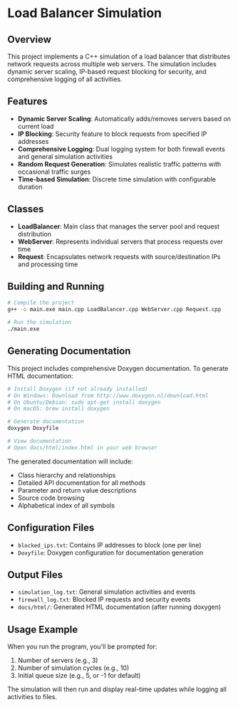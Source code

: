 # Load Balancer Simulation

## Overview
This project implements a C++ simulation of a load balancer that distributes network requests across multiple web servers. The simulation includes dynamic server scaling, IP-based request blocking for security, and comprehensive logging of all activities.

## Features
- **Dynamic Server Scaling**: Automatically adds/removes servers based on current load
- **IP Blocking**: Security feature to block requests from specified IP addresses
- **Comprehensive Logging**: Dual logging system for both firewall events and general simulation activities
- **Random Request Generation**: Simulates realistic traffic patterns with occasional traffic surges
- **Time-based Simulation**: Discrete time simulation with configurable duration

## Classes
- **LoadBalancer**: Main class that manages the server pool and request distribution
- **WebServer**: Represents individual servers that process requests over time
- **Request**: Encapsulates network requests with source/destination IPs and processing time

## Building and Running
```bash
# Compile the project
g++ -o main.exe main.cpp LoadBalancer.cpp WebServer.cpp Request.cpp

# Run the simulation
./main.exe
```

## Generating Documentation
This project includes comprehensive Doxygen documentation. To generate HTML documentation:

```bash
# Install Doxygen (if not already installed)
# On Windows: Download from http://www.doxygen.nl/download.html
# On Ubuntu/Debian: sudo apt-get install doxygen
# On macOS: brew install doxygen

# Generate documentation
doxygen Doxyfile

# View documentation
# Open docs/html/index.html in your web browser
```

The generated documentation will include:
- Class hierarchy and relationships
- Detailed API documentation for all methods
- Parameter and return value descriptions
- Source code browsing
- Alphabetical index of all symbols

## Configuration Files
- `blocked_ips.txt`: Contains IP addresses to block (one per line)
- `Doxyfile`: Doxygen configuration for documentation generation

## Output Files
- `simulation_log.txt`: General simulation activities and events
- `firewall_log.txt`: Blocked IP requests and security events
- `docs/html/`: Generated HTML documentation (after running doxygen)

## Usage Example
When you run the program, you'll be prompted for:
1. Number of servers (e.g., 3)
2. Number of simulation cycles (e.g., 10)
3. Initial queue size (e.g., 5, or -1 for default)

The simulation will then run and display real-time updates while logging all activities to files.
